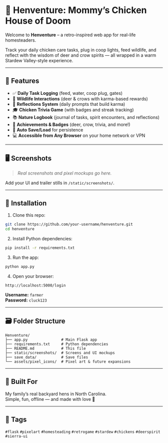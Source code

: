 # 🐔 Henventure: Mommy’s Chicken House of Doom

Welcome to **Henventure** – a retro-inspired web app for real-life homesteaders.

Track your daily chicken care tasks, plug in coop lights, feed wildlife, and reflect with the wisdom of deer and crow spirits — all wrapped in a warm Stardew Valley-style experience.

---

## 🌟 Features

- ✅ **Daily Task Logging** (feed, water, coop plug, gates)
- 🦌 **Wildlife Interactions** (deer & crows with karma-based rewards)
- 🧘 **Reflections System** (daily prompts that build karma)
- 🎓 **Chicken Trivia Game** (with badges and streak tracking)
- 📚 **Nature Logbook** (journal of tasks, spirit encounters, and reflections)
- 🏅 **Achievements & Badges** (deer, crow, trivia, and more!)
- 💾 **Auto Save/Load** for persistence
- 💻 **Accessible from Any Browser** on your home network or VPN

---

## 🖥️ Screenshots

> _Real screenshots and pixel mockups go here._

Add your UI and trailer stills in `/static/screenshots/`.

---

## 🚀 Installation

1. Clone this repo:
```bash
git clone https://github.com/your-username/henventure.git
cd henventure
```

2. Install Python dependencies:
```bash
pip install -r requirements.txt
```

3. Run the app:
```bash
python app.py
```

4. Open your browser:
```
http://localhost:5000/login
```
**Username:** `farmer`  
**Password:** `cluck123`

---

## 🗃 Folder Structure

```
Henventure/
├── app.py               # Main Flask app
├── requirements.txt     # Python dependencies
├── README.md            # This file
├── static/screenshots/  # Screens and UI mockups
├── save_data/           # Save files
└── assets/pixel_icons/  # Pixel art & future expansions
```

---

## 🐣 Built For

My family’s real backyard hens in North Carolina.  
Simple, fun, offline — and made with love 💛

---

## 🔖 Tags

`#flask` `#pixelart` `#homesteading` `#retrogame` `#stardew` `#chickens` `#deerspirit` `#sierra-ui`
